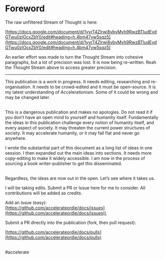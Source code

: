 # Foreword

The raw unfiltered Stream of Thought is here:

[https://docs.google.com/document/d/1yyrT4Zlrwi8vbyMvh9RwzBTludEydGTwu0zlOcxZbY0/edit#heading=h.4bm47vw5sqz5](https://docs.google.com/document/d/1yyrT4Zlrwi8vbyMvh9RwzBTludEydGTwu0zlOcxZbY0/edit#heading=h.4bm47vw5sqz5)



An earlier effort was made to turn the Thought Stream into cohesive paragraphs, but a lot of precision was lost. It is now being re-written. Reah the Thought Stream above to access greater precision.&#x20;



***



This publication is a work in progress. It needs editing, researching and re-organisation. It needs to be crowd-edited and it must be open-source. It is my latest understanding of Accelerationism. Some of it could be wrong and may be changed later.&#x20;

\
This is a dangerous publication and makes no apologies. Do not read it if you don’t have an open mind to yourself and humanity itself. Fundamentally the ideas in this publication challenge every notion of humanity itself, and every aspect of society. It may threaten the current power structures of society. It may accelerate humanity, or it may fall flat and never go anywhere.&#x20;

I wrote the substantial part of this document as a long list of ideas in one session. I then expanded out the main ideas into sections. It needs more copy-editing to make it widely accessible. I am now in the process of sourcing a book writer-publisher to get this disseminated.&#x20;

\
Regardless, the ideas are now out in the open. Let’s see where it takes us.&#x20;

I will be taking edits. Submit a PR or Issue here for me to consider. All contributions will be added as credits.

Add an Issue (easy):\
[https://github.com/accelerateordie/docs/issues](https://github.com/accelerateordie/docs/issues)\


Submit a PR directly into the publication (fork, then pull request):

[https://github.com/accelerateordie/docs/pulls](https://github.com/accelerateordie/docs/pulls)

\
\#accelerate
